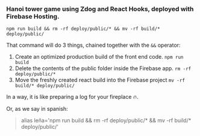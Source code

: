 ### Hanoi tower game using Zdog and React Hooks, deployed with Firebase Hosting.

```
npm run build && rm -rf deploy/public/* && mv -rf build/* deploy/public/
```

That command will do 3 things, chained together with the `&&` operator:

1. Create an optimized production build of the front end code. `npm run build`
2. Delete the contents of the public folder inside the Firebase app. `rm -rf deploy/public/*`
3. Move the freshly created react build into the Firebase project `mv -rf build/* deploy/public/`

In a way, it is like preparing a log for your fireplace 🔥.

Or, as we say in spanish:

> alias leña='npm run build && rm -rf deploy/public/* && mv -rf build/* deploy/public/' 
